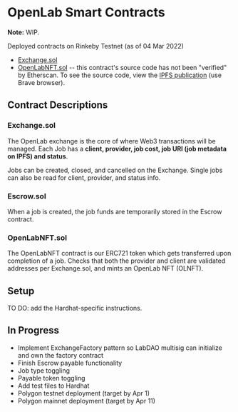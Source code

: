 # OpenLab Smart Contracts

**Note:** WIP.

Deployed contracts on Rinkeby Testnet (as of 04 Mar 2022)
* [Exchange.sol](https://rinkeby.etherscan.io/address/0x55b63e51cedeb16c777f984812d8653e4b9b803e#code)
* [OpenLabNFT.sol](https://rinkeby.etherscan.io/address/0xd301acda1075a59aba9c4c536695b054ccb0754a) -- this contract's source code has not been "verified" by Etherscan. To see the source code, view the [IPFS publication](https://ipfs.io/ipfs/QmNSG2xbSBVu2sydKXN731KQr5AqTijpfiF3nxhKumjR91) (use Brave browser).

## Contract Descriptions

### Exchange.sol

The OpenLab exchange is the core of where Web3 transactions will be managed. Each Job has a **client, provider, job cost, job URI (job metadata on IPFS) and status**.

Jobs can be created, closed, and cancelled on the Exchange. Single jobs can also be read for client, provider, and status info.  

### Escrow.sol

When a job is created, the job funds are temporarily stored in the Escrow contract. 

### OpenLabNFT.sol

The OpenLabNFT contract is our ERC721 token which gets transferred upon completion of a job. Checks that both the provider and client are validated addresses per Exchange.sol, and mints an OpenLab NFT (OLNFT).

## Setup

TO DO: add the Hardhat-specific instructions.

## In Progress

* Implement ExchangeFactory pattern so LabDAO multisig can initialize and own the factory contract
* Finish Escrow payable functionality
* Job type toggling
* Payable token toggling
* Add test files to Hardhat
* Polygon testnet deployment (target by Apr 1)
* Polygon mainnet deployment (target by Apr 11)